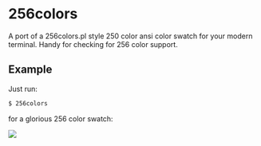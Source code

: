 # 256colors

A port of a 256colors.pl style 250 color ansi color swatch for your modern terminal.  Handy for checking for 256 color support.

## Example

Just run:

```sh
$ 256colors
```

for a glorious 256 color swatch:

![](https://cdn.rawgit.com/bcomnes/256colors/master/screenshot.png)
